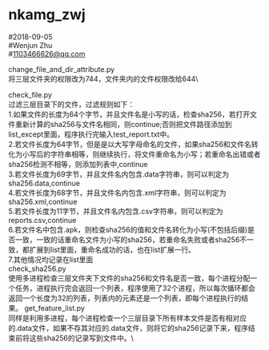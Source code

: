 # nkamg_zwj
#2018-09-05\
#Wenjun Zhu\
#1103466626@qq.com

change_file_and_dir_attribute.py\
将三层文件夹的权限改为744，文件夹内的文件权限改给644\

check_file.py\
过滤三层目录下的文件，过滤规则如下：\
1.如果文件的长度为64个字节，并且文件名是小写的话，检查sha256，若打开文件重新计算的sha256与文件名相同，则continue;否则把文件路径添加到list_except里面，程序执行完输入test_report.txt中。\
2.若文件长度为64字节，但是是以大写字母命名的文件，如果sha256和文件名转化为小写后的字符串相等，则继续执行，将文件重命名为小写；若重命名出错或者sha256检测不相等，则添加列表中,continue\
3.若文件长度为69字节，并且文件名内包含.data字符串，则可以判定为sha256.data,continue\
4.若文件长度为68字节，并且文件名内包含.xml字符串，则可以判定为sha256.xml,continue\
5.若文件长度为11字节，并且文件名内包含.csv字符串，则可以判定为reports.csv,continue\
6.若文件名中包含.apk，则检查sha256的值和文件名转化为小写(不包括后缀)是否一致，一致的话重命名文件为小写的sha256，若重命名失败或者sha256不一致，都扩展到list里面，重命名成功的话，也在list扩展一行。\
7.其他情况均记录在list里面\
check_sha256.py\
使用多进程检查三层文件夹下文件的sha256和文件名是否一致，每个进程分配一个任务，进程执行完会返回一个列表，程序使用了32个进程，所以每次循环都会返回一个长度为32的列表，列表内的元素还是一个列表，即每个进程执行的结果。
get_feature_list.py\
同样是利用多进程，每个进程检查一个三层目录下所有样本文件是否有相对应的.data文件，如果不存其对应的.data文件，则将它的sha256记录下来，程序结束前将这些sha256的记录写到文件中。\

